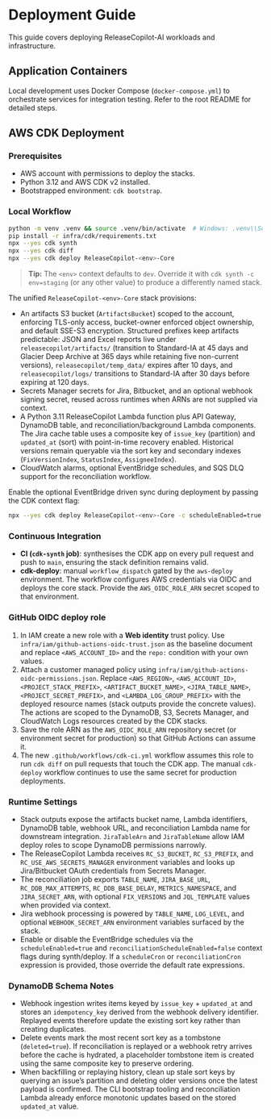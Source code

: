 # Deployment Guide

This guide covers deploying ReleaseCopilot-AI workloads and infrastructure.

## Application Containers

Local development uses Docker Compose (`docker-compose.yml`) to orchestrate
services for integration testing. Refer to the root README for detailed steps.

## AWS CDK Deployment

### Prerequisites

- AWS account with permissions to deploy the stacks.
- Python 3.12 and AWS CDK v2 installed.
- Bootstrapped environment: `cdk bootstrap`.

### Local Workflow

```bash
python -m venv .venv && source .venv/bin/activate  # Windows: .venv\\Scripts\\Activate
pip install -r infra/cdk/requirements.txt
npx --yes cdk synth
npx --yes cdk diff
npx --yes cdk deploy ReleaseCopilot-<env>-Core
```

> **Tip:** The `<env>` context defaults to `dev`. Override it with `cdk synth -c env=staging` (or any other value) to produce a differently named stack.

The unified `ReleaseCopilot-<env>-Core` stack provisions:

- An artifacts S3 bucket (`ArtifactsBucket`) scoped to the account, enforcing
  TLS-only access, bucket-owner enforced object ownership, and default SSE-S3
  encryption. Structured prefixes keep artifacts predictable: JSON and Excel
  reports live under `releasecopilot/artifacts/` (transition to Standard-IA at
  45 days and Glacier Deep Archive at 365 days while retaining five non-current
  versions), `releasecopilot/temp_data/` expires after 10 days, and
  `releasecopilot/logs/` transitions to Standard-IA after 30 days before expiring
  at 120 days.
- Secrets Manager secrets for Jira, Bitbucket, and an optional webhook signing
  secret, reused across runtimes when ARNs are not supplied via context.
- A Python 3.11 ReleaseCopilot Lambda function plus API Gateway, DynamoDB table,
  and reconciliation/background Lambda components. The Jira cache table uses a
  composite key of `issue_key` (partition) and `updated_at` (sort) with
  point-in-time recovery enabled. Historical versions remain queryable via the
  sort key and secondary indexes (`FixVersionIndex`, `StatusIndex`,
  `AssigneeIndex`).
- CloudWatch alarms, optional EventBridge schedules, and SQS DLQ support for the
  reconciliation workflow.

Enable the optional EventBridge driven sync during deployment by passing the CDK
context flag:

```bash
npx --yes cdk deploy ReleaseCopilot-<env>-Core -c scheduleEnabled=true
```

### Continuous Integration

- **CI (`cdk-synth` job)**: synthesises the CDK app on every pull request and
  push to `main`, ensuring the stack definition remains valid.
- **cdk-deploy**: manual `workflow_dispatch` gated by the `aws-deploy`
  environment. The workflow configures AWS credentials via OIDC and deploys the
  core stack. Provide the `AWS_OIDC_ROLE_ARN` secret scoped to that environment.

### GitHub OIDC deploy role

1. In IAM create a new role with a **Web identity** trust policy. Use `infra/iam/github-actions-oidc-trust.json` as the baseline document and replace `<AWS_ACCOUNT_ID>` and the `repo:` condition with your own values.
2. Attach a customer managed policy using `infra/iam/github-actions-oidc-permissions.json`. Replace `<AWS_REGION>`, `<AWS_ACCOUNT_ID>`, `<PROJECT_STACK_PREFIX>`, `<ARTIFACT_BUCKET_NAME>`, `<JIRA_TABLE_NAME>`, `<PROJECT_SECRET_PREFIX>`, and `<LAMBDA_LOG_GROUP_PREFIX>` with the deployed resource names (stack outputs provide the concrete values). The actions are scoped to the DynamoDB, S3, Secrets Manager, and CloudWatch Logs resources created by the CDK stacks.
3. Save the role ARN as the `AWS_OIDC_ROLE_ARN` repository secret (or environment secret for production) so that GitHub Actions can assume it.
4. The new `.github/workflows/cdk-ci.yml` workflow assumes this role to run `cdk diff` on pull requests that touch the CDK app. The manual `cdk-deploy` workflow continues to use the same secret for production deployments.

### Runtime Settings

- Stack outputs expose the artifacts bucket name, Lambda identifiers, DynamoDB
  table, webhook URL, and reconciliation Lambda name for downstream integration.
  `JiraTableArn` and `JiraTableName` allow IAM deploy roles to scope DynamoDB
  permissions narrowly.
- The ReleaseCopilot Lambda receives `RC_S3_BUCKET`, `RC_S3_PREFIX`, and
  `RC_USE_AWS_SECRETS_MANAGER` environment variables and looks up Jira/Bitbucket
  OAuth credentials from Secrets Manager.
- The reconciliation job exports `TABLE_NAME`, `JIRA_BASE_URL`,
  `RC_DDB_MAX_ATTEMPTS`, `RC_DDB_BASE_DELAY`, `METRICS_NAMESPACE`, and
  `JIRA_SECRET_ARN`, with optional `FIX_VERSIONS` and `JQL_TEMPLATE` values when
  provided via context.
- Jira webhook processing is powered by `TABLE_NAME`, `LOG_LEVEL`, and optional
  `WEBHOOK_SECRET_ARN` environment variables surfaced by the stack.
- Enable or disable the EventBridge schedules via the `scheduleEnabled=true` and
  `reconciliationScheduleEnabled=false` context flags during synth/deploy. If a
  `scheduleCron` or `reconciliationCron` expression is provided, those override
  the default rate expressions.

### DynamoDB Schema Notes

- Webhook ingestion writes items keyed by `issue_key` + `updated_at` and stores
  an `idempotency_key` derived from the webhook delivery identifier. Replayed
  events therefore update the existing sort key rather than creating duplicates.
- Delete events mark the most recent sort key as a tombstone (`deleted=true`).
  If reconciliation is replayed or a webhook retry arrives before the cache is
  hydrated, a placeholder tombstone item is created using the same composite key
  to preserve ordering.
- When backfilling or replaying history, clean up stale sort keys by querying an
  issue’s partition and deleting older versions once the latest payload is
  confirmed. The CLI bootstrap tooling and reconciliation Lambda already enforce
  monotonic updates based on the stored `updated_at` value.
